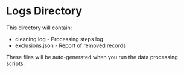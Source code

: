 # Logs Directory

This directory will contain:
- cleaning.log - Processing steps log
- exclusions.json - Report of removed records

These files will be auto-generated when you run the data processing scripts.

